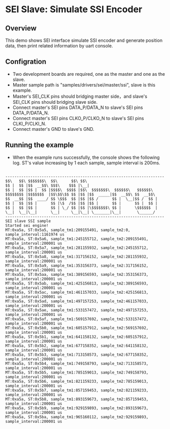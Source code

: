 # SEI Slave: Simulate SSI Encoder

## Overview

This demo shows SEI interface simulate SSI encoder and generate position data, then print related information by uart console.

## Configration

- Two development boards are required, one as the master and one as the slave.
- Master sample path is "samples/drivers/sei/master/ssi", slave is this example.
- Master's SEI_CLK pins should bridging master side，and slave's SEI_CLK pins should bridging slave side.
- Connect master's SEI pins DATA_P/DATA_N to slave's SEI pins DATA_P/DATA_N.
- Connect master's SEI pins CLKO_P/CLKO_N to slave's SEI pins CLKI_P/CLKI_N.
- Connect master's GND to slave's GND.

## Running the example

- When the example runs successfully, the console shows the following log. ST's value increasing by 1 each sample, sample interval is 200ms.

```console

----------------------------------------------------------------------
$$\   $$\ $$$$$$$\  $$\      $$\ $$\
$$ |  $$ |$$  __$$\ $$$\    $$$ |\__|
$$ |  $$ |$$ |  $$ |$$$$\  $$$$ |$$\  $$$$$$$\  $$$$$$\   $$$$$$\
$$$$$$$$ |$$$$$$$  |$$\$$\$$ $$ |$$ |$$  _____|$$  __$$\ $$  __$$\
$$  __$$ |$$  ____/ $$ \$$$  $$ |$$ |$$ /      $$ |  \__|$$ /  $$ |
$$ |  $$ |$$ |      $$ |\$  /$$ |$$ |$$ |      $$ |      $$ |  $$ |
$$ |  $$ |$$ |      $$ | \_/ $$ |$$ |\$$$$$$$\ $$ |      \$$$$$$  |
\__|  \__|\__|      \__|     \__|\__| \_______|\__|       \______/
----------------------------------------------------------------------
SEI slave SSI sample
Started sei engine!
MT:0xa5a, ST:0x5a5, sample_tm1:209155491, sample_tm2:0, sample_interval:1161974 us
MT:0xa5a, ST:0x5a6, sample_tm1:245155712, sample_tm2:209155491, sample_interval:200001 us
MT:0xa5a, ST:0x5a7, sample_tm1:281155932, sample_tm2:245155712, sample_interval:200001 us
MT:0xa5a, ST:0x5a8, sample_tm1:317156152, sample_tm2:281155932, sample_interval:200001 us
MT:0xa5a, ST:0x5a9, sample_tm1:353156373, sample_tm2:317156152, sample_interval:200001 us
MT:0xa5a, ST:0x5aa, sample_tm1:389156593, sample_tm2:353156373, sample_interval:200001 us
MT:0xa5a, ST:0x5ab, sample_tm1:425156813, sample_tm2:389156593, sample_interval:200001 us
MT:0xa5a, ST:0x5ac, sample_tm1:461157033, sample_tm2:425156813, sample_interval:200001 us
MT:0xa5a, ST:0x5ad, sample_tm1:497157253, sample_tm2:461157033, sample_interval:200001 us
MT:0xa5a, ST:0x5ae, sample_tm1:533157472, sample_tm2:497157253, sample_interval:200001 us
MT:0xa5a, ST:0x5af, sample_tm1:569157692, sample_tm2:533157472, sample_interval:200001 us
MT:0xa5a, ST:0x5b0, sample_tm1:605157912, sample_tm2:569157692, sample_interval:200001 us
MT:0xa5a, ST:0x5b1, sample_tm1:641158132, sample_tm2:605157912, sample_interval:200001 us
MT:0xa5a, ST:0x5b2, sample_tm1:677158352, sample_tm2:641158132, sample_interval:200001 us
MT:0xa5a, ST:0x5b3, sample_tm1:713158573, sample_tm2:677158352, sample_interval:200001 us
MT:0xa5a, ST:0x5b4, sample_tm1:749158793, sample_tm2:713158573, sample_interval:200001 us
MT:0xa5a, ST:0x5b5, sample_tm1:785159013, sample_tm2:749158793, sample_interval:200001 us
MT:0xa5a, ST:0x5b6, sample_tm1:821159233, sample_tm2:785159013, sample_interval:200001 us
MT:0xa5a, ST:0x5b7, sample_tm1:857159453, sample_tm2:821159233, sample_interval:200001 us
MT:0xa5a, ST:0x5b8, sample_tm1:893159673, sample_tm2:857159453, sample_interval:200001 us
MT:0xa5a, ST:0x5b9, sample_tm1:929159893, sample_tm2:893159673, sample_interval:200001 us
MT:0xa5a, ST:0x5ba, sample_tm1:965160112, sample_tm2:929159893, sample_interval:200001 us


```
